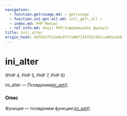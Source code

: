 ```yaml
---
navigation:
  - function.getrusage.md: « getrusage
  - function.ini-get-all.md: ini\_get\_all »
  - index.md: PHP Manual
  - ref.info.md: Опції PHP/інформаційні функції
title: ini\_alter
origin_hash: ddf652f5224dc9f1fa9671347921941ca401ea50
---
```

# ini\_alter

(PHP 4, PHP 5, PHP 7, PHP 8)

ini\_alter — Псевдоним[ini\_set()](function.ini-set.md)

### Опис

Функция — псевдоним функции:[ini\_set()](function.ini-set.md)
